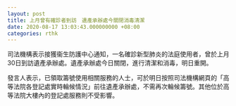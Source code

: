 ```yaml
---
layout: post
title: 上月曾有確診者到訪　遺產承辦處今關閉消毒清潔
date: 2020-08-17 13:03:43.000000000 +08:00
categories: rthk
---
```


司法機構表示接獲衞生防護中心通知，一名確診新型肺炎的法庭使用者，曾於上月30日到訪遺產承辦處。遺產承辦處今日關閉，進行清潔和消毒，明日重開。

發言人表示，已領取籌號使用相關服務的人士，可於明日按照司法機構網頁的「高等法院各登記處實時輪候情況」前往遺產承辦處，不需再次輪候籌號。其他位於高等法院大樓內的登記處服務則不受影響。
